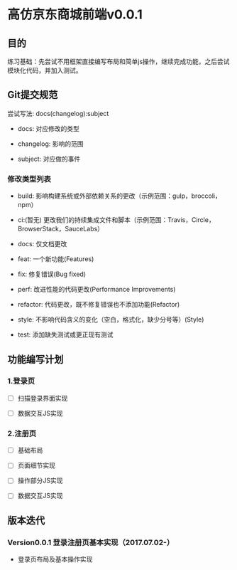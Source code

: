 # 高仿京东商城前端v0.0.1

## 目的

练习基础：先尝试不用框架直接编写布局和简单js操作，继续完成功能，之后尝试模块化代码，并加入测试。

## Git提交规范

尝试写法: docs(changelog):subject

- docs: 对应修改的类型

- changelog: 影响的范围

- subject: 对应做的事件

### 修改类型列表

- build: 影响构建系统或外部依赖关系的更改（示例范围：gulp，broccoli，npm）

- ci:(暂无) 更改我们的持续集成文件和脚本（示例范围：Travis，Circle，BrowserStack，SauceLabs）

- docs: 仅文档更改

- feat: 一个新功能(Features)

- fix: 修复错误(Bug fixed)

- perf: 改进性能的代码更改(Performance Improvements)

- refactor: 代码更改，既不修复错误也不添加功能(Refactor)

- style: 不影响代码含义的变化（空白，格式化，缺少分号等）(Style)

- test: 添加缺失测试或更正现有测试

## 功能编写计划

### 1.登录页

- [ ] 扫描登录界面实现

- [ ] 数据交互JS实现

### 2.注册页

- [ ] 基础布局

- [ ] 页面细节实现

- [ ] 操作部分JS实现

- [ ] 数据交互JS实现

## 版本迭代

### Version0.0.1 登录注册页基本实现（2017.07.02-）

- 登录页布局及基本操作实现